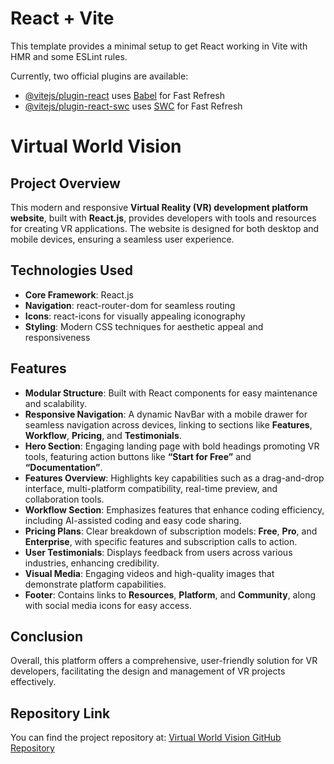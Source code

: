 # React + Vite

This template provides a minimal setup to get React working in Vite with HMR and some ESLint rules.

Currently, two official plugins are available:

- [@vitejs/plugin-react](https://github.com/vitejs/vite-plugin-react/blob/main/packages/plugin-react/README.md) uses [Babel](https://babeljs.io/) for Fast Refresh
- [@vitejs/plugin-react-swc](https://github.com/vitejs/vite-plugin-react-swc) uses [SWC](https://swc.rs/) for Fast Refresh

# Virtual World Vision

## Project Overview
This modern and responsive **Virtual Reality (VR) development platform website**, built with **React.js**, provides developers with tools and resources for creating VR applications. The website is designed for both desktop and mobile devices, ensuring a seamless user experience.

## Technologies Used
- **Core Framework**: React.js
- **Navigation**: react-router-dom for seamless routing
- **Icons**: react-icons for visually appealing iconography
- **Styling**: Modern CSS techniques for aesthetic appeal and responsiveness

## Features
- **Modular Structure**: Built with React components for easy maintenance and scalability.
- **Responsive Navigation**: A dynamic NavBar with a mobile drawer for seamless navigation across devices, linking to sections like **Features**, **Workflow**, **Pricing**, and **Testimonials**.
- **Hero Section**: Engaging landing page with bold headings promoting VR tools, featuring action buttons like **“Start for Free”** and **“Documentation”**.
- **Features Overview**: Highlights key capabilities such as a drag-and-drop interface, multi-platform compatibility, real-time preview, and collaboration tools.
- **Workflow Section**: Emphasizes features that enhance coding efficiency, including AI-assisted coding and easy code sharing.
- **Pricing Plans**: Clear breakdown of subscription models: **Free**, **Pro**, and **Enterprise**, with specific features and subscription calls to action.
- **User Testimonials**: Displays feedback from users across various industries, enhancing credibility.
- **Visual Media**: Engaging videos and high-quality images that demonstrate platform capabilities.
- **Footer**: Contains links to **Resources**, **Platform**, and **Community**, along with social media icons for easy access.

## Conclusion
Overall, this platform offers a comprehensive, user-friendly solution for VR developers, facilitating the design and management of VR projects effectively.

## Repository Link
You can find the project repository at: [Virtual World Vision GitHub Repository](https://github.com/MdAnaskhan0/Virtual_World_Vision.git)

